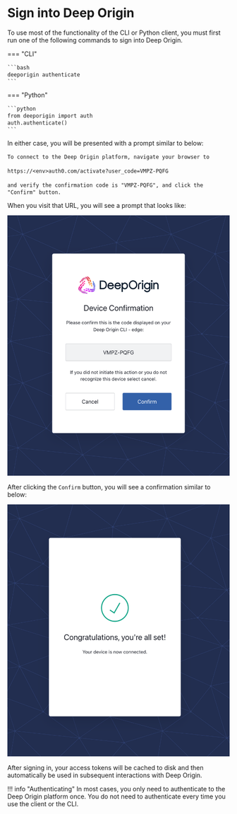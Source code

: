 # Sign into Deep Origin

To use most of the functionality of the CLI or Python client, you must first run one of the following commands to sign into Deep Origin.

=== "CLI"

    ```bash
    deeporigin authenticate
    ```

=== "Python"

    ```python
    from deeporigin import auth
    auth.authenticate()
    ```

In either case, you will be presented with a prompt similar to below:

```
To connect to the Deep Origin platform, navigate your browser to 

https://<env>auth0.com/activate?user_code=VMPZ-PQFG

and verify the confirmation code is "VMPZ-PQFG", and click the "Confirm" button.

```

When you visit that URL, you will see a prompt that looks like:

![](../images/auth-code.png)

After clicking the `Confirm` button, you will see a confirmation similar to below:

![](../images/auth-confirm.png)

After signing in, your access tokens will be cached to disk and then automatically
be used in subsequent interactions with Deep Origin.

!!! info "Authenticating"
    In most cases, you only need to authenticate to the Deep Origin platform once.
    You do not need to authenticate every time you use the client or the CLI.
